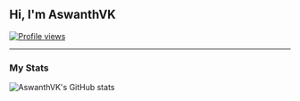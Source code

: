 ## Hi, I'm AswanthVK
[![Profile views](https://komarev.com/ghpvc/?username=AswanthVK&label=Profile%20views)](https://github.com/AswanthVK)

---
### My Stats
![AswanthVK's GitHub stats](https://github-readme-stats.vercel.app/api?username=AswanthVK&show_icons=true&theme=radical)
